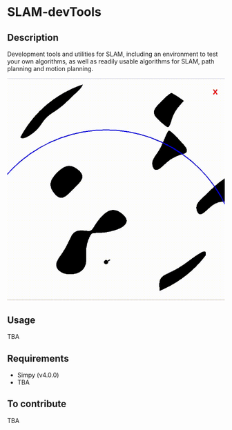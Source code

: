 # SLAM-devTools

## Description
Development tools and utilities for SLAM, including an environment to test your own algorithms, as well as readily usable algorithms for SLAM, path planning and motion planning.

![Environment Illustration](res/env.gif)

## Usage
TBA

## Requirements
- Simpy (v4.0.0)
- TBA

## To contribute
TBA
